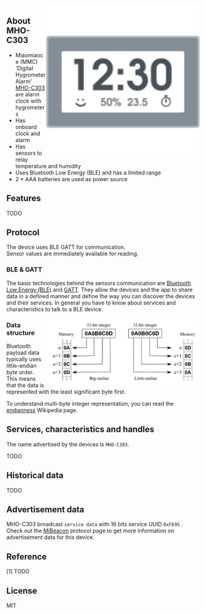 
<img src="hygrotemp_alarm.svg" width="400px" alt="Digital Hygrometer Alarm" align="right" />

## About MHO-C303

* Miaomiaoce (MMC) 'Digital Hygrometer Alarm' [MHO-C303]() are alarm clock with hygrometers
* Has onboard clock and alarm
* Has sensors to relay temperature and humidity
* Uses Bluetooth Low Energy (BLE) and has a limited range
* 2 * AAA batteries are used as power source

## Features

TODO

## Protocol

The device uses BLE GATT for communication.  
Sensor values are immediately available for reading.  

### BLE & GATT

The basic technologies behind the sensors communication are [Bluetooth Low Energy (BLE)](https://en.wikipedia.org/wiki/Bluetooth_Low_Energy) and [GATT](https://www.bluetooth.com/specifications/gatt).
They allow the devices and the app to share data in a defined manner and define the way you can discover the devices and their services.
In general you have to know about services and characteristics to talk to a BLE device.

<img src="endianness.png" width="400px" alt="Endianness" align="right" />

### Data structure

Bluetooth payload data typically uses little-endian byte order.  
This means that the data is represented with the least significant byte first.  

To understand multi-byte integer representation, you can read the [endianness](https://en.wikipedia.org/wiki/Endianness) Wikipedia page.

## Services, characteristics and handles

The name advertised by the devices is `MHO-C303`.  

TODO

## Historical data

TODO

## Advertisement data

MHO-C303 broadcast `service data` with 16 bits service UUID `0xFE95` .  
Check out the [MiBeacon](mibeacon-ble-api.md) protocol page to get more information on advertisement data for this device.  

## Reference

[1] TODO

## License

MIT
